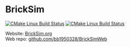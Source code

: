 # BrickSim

[![CMake Linux Build Status](https://github.com/bb1950328/BrickSim/workflows/CMake%20Linux%20Build/badge.svg)](https://github.com/bb1950328/BrickSim/actions?query=workflow%3A%22CMake+Linux+Build%22)
[![CMake Linux Build Status](https://github.com/bb1950328/BrickSim/workflows/CMake%20Windows%20Build/badge.svg)](https://github.com/bb1950328/BrickSim/actions?query=workflow%3A%22CMake+Windows+Build%22)

Website: [BrickSim.org](https://bricksim.org)  
Web repo: [github.com/bb1950328/BrickSimWeb](https://www.github.com/bb1950328/BrickSimWeb)
